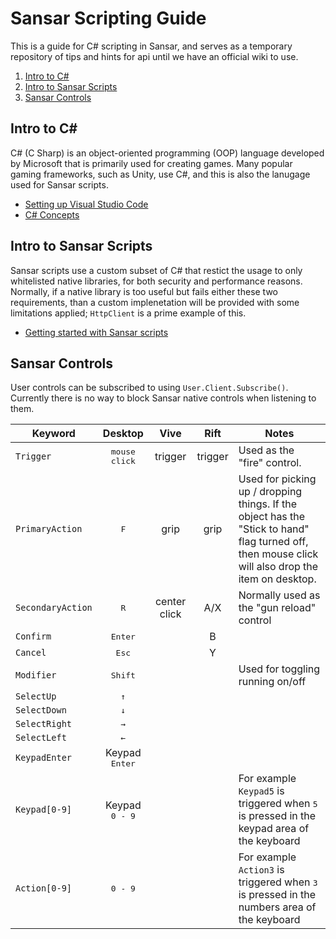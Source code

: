 # Sansar Scripting Guide

This is a guide for C# scripting in Sansar, and serves as a temporary repository of tips and hints for api until we have an official wiki to use.

1. [Intro to C#](#intro-to-c#)
2. [Intro to Sansar Scripts](#intro-to-sansar-scripts)
3. [Sansar Controls](#sansar-controls)


## Intro to C#

C# (C Sharp) is an object-oriented programming (OOP) language developed by Microsoft that is primarily used for creating games. Many popular gaming frameworks, such as Unity, use C#, and this is also the lanugage used for Sansar scripts.

- [Setting up Visual Studio Code](/docs/vscode.md)
- [C# Concepts](/docs/c-sharp.md)

## Intro to Sansar Scripts

Sansar scripts use a custom subset of C# that restict the usage to only whitelisted native libraries, for both security and performance reasons. Normally, if a native library is too useful but fails either these two requirements, than a custom implenetation will be provided with some limitations applied; `HttpClient` is a prime example of this.

- [Getting started with Sansar scripts](/docs/sansar-scripts.md)

## Sansar Controls

User controls can be subscribed to using `User.Client.Subscribe()`. Currently there is no way to block Sansar native controls when listening to them.

| Keyword | Desktop | Vive | Rift | Notes |
|---------|:-------:|:----:|:----:|-------|
| `Trigger` | <kbd>mouse click</kbd> | trigger | trigger | Used as the "fire" control. |
| `PrimaryAction` | <kbd>F</kbd> | grip | grip | Used for picking up / dropping things. If the object has the "Stick to hand" flag turned off, then mouse click will also drop the item on desktop.|
| `SecondaryAction` | <kbd>R</kbd> | center click | A/X | Normally used as the "gun reload" control|
| `Confirm` | <kbd>Enter</kbd> | | B | |
| `Cancel` | <kbd>Esc</kbd> | | Y | |
| `Modifier`| <kbd>Shift</kbd> | | | Used for toggling running on/off |
| `SelectUp` | <kbd>&#x2191;</kbd> | | | |
| `SelectDown` | <kbd>&#x2193;</kbd> | | | |
| `SelectRight` | <kbd>&#x2192;</kbd> | | | |
| `SelectLeft` | <kbd>&#x2190;</kbd> | | | |
| `KeypadEnter` | Keypad <kbd>Enter</kbd> | | | |
| `Keypad[0-9]` | Keypad <kbd>0 - 9</kbd> | | | For example `Keypad5` is triggered when <kbd>5</kbd> is pressed in the keypad area of the keyboard|
| `Action[0-9]` | <kbd>0 - 9</kbd> | | | For example `Action3` is triggered when <kbd>3</kbd> is pressed in the numbers area of the keyboard|

